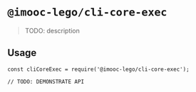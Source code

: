# `@imooc-lego/cli-core-exec`

> TODO: description

## Usage

```
const cliCoreExec = require('@imooc-lego/cli-core-exec');

// TODO: DEMONSTRATE API
```
